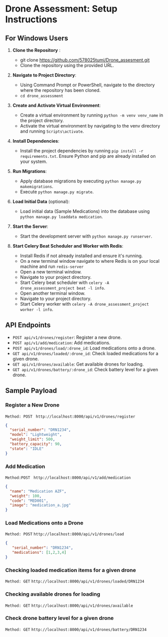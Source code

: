 # Drone Assessment: Setup Instructions

## For Windows Users
1. **Clone the Repository** :
   - git clone https://github.com/578025tumi/Drone_assesment.git
   - Clone the repository using the provided URL.

2. **Navigate to Project Directory**: 
   - Using Command Prompt or PowerShell, navigate to the directory where the repository has been cloned.
   - `cd drone_assessment`

3. **Create and Activate Virtual Environment**:
   - Create a virtual environment by running `python -m venv venv_name` in the project directory.
   - Activate the virtual environment by navigating to the venv directory and running `Scripts\activate`.

4. **Install Dependencies**: 
   - Install the project dependencies by running `pip install -r requirements.txt`. Ensure Python and pip are already installed on your system.

5. **Run Migrations**:
   - Apply database migrations by executing `python manage.py makemigrations`.
   - Execute `python manage.py migrate`.

6. **Load Initial Data** (optional):
   - Load initial data (Sample Medications) into the database using `python manage.py loaddata medication`.

7. **Start the Server**:
   - Start the development server with `python manage.py runserver`.

8. **Start Celery Beat Scheduler and Worker with Redis**:
   - Install Redis if not already installed and ensure it's running.
   - On a new terminal window navigate to where Redis is on your local machine and run `redis-server`
   - Open a new terminal window.
   - Navigate to your project directory.
   - Start Celery beat scheduler with `celery -A drone_assessment_project beat -l info`.
   - Open another terminal window.
   - Navigate to your project directory.
   - Start Celery worker with `celery -A drone_assessment_project worker -l info`.


## API Endpoints

- `POST api/v1/drones/register`: Register a new drone.
- `POST api/v1/add/medication`: Add medications.
- `POST api/v1/drones/load/:drone_id`: Load medications onto a drone.
- `GET api/v1/drones/loaded/:drone_id`: Check loaded medications for a given drone.
- `GET api/v1/drones/available`: Get available drones for loading.
- `GET api/v1/drones/battery/:drone_id`: Check battery level for a given drone.

## Sample Payload

### Register a New Drone 
`Method: POST`
` http://localhost:8000/api/v1/drones/register`
```json
{
  "serial_number": "DRN1234",
  "model": "Lightweight",
  "weight_limit": 500,
  "battery_capacity": 90,
  "state": "IDLE"
}
```

### Add Medication
`Method:POST`
` http://localhost:8000/api/v1/add/medication`
````json
{
  "name": "Medication AZF",
  "weight": 100,
  "code": "MED001",
  "image": "medication_a.jpg"
}
````

### Load Medications onto a Drone
`Method: POST`
`http://localhost:8000/api/v1/drones/load`
````json
{
   "serial_number": "DRN1234",
   "medications": [1,2,3,4]
}
````

### Checking loaded medication items for a given drone
`Method: GET`
````http://localhost:8000/api/v1/drones/loaded/DRN1234````

### Checking available drones for loading
`Method: GET`
````http://localhost:8000/api/v1/drones/available````


### Check drone battery level for a given drone
`Method: GET`
````http://localhost:8000/api/v1/drones/battery/DRN1234````

